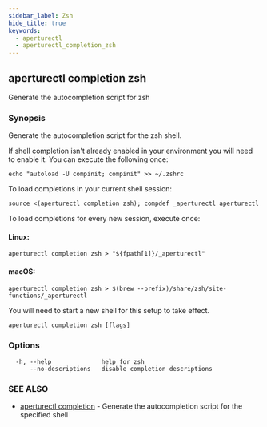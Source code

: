 ```yaml
---
sidebar_label: Zsh
hide_title: true
keywords:
  - aperturectl
  - aperturectl_completion_zsh
---
```


## aperturectl completion zsh

Generate the autocompletion script for zsh

### Synopsis

Generate the autocompletion script for the zsh shell.

If shell completion isn't already enabled in your environment you will need to
enable it. You can execute the following once:

    echo "autoload -U compinit; compinit" >> ~/.zshrc

To load completions in your current shell session:

    source <(aperturectl completion zsh); compdef _aperturectl aperturectl

To load completions for every new session, execute once:

#### Linux:

    aperturectl completion zsh > "${fpath[1]}/_aperturectl"

#### macOS:

    aperturectl completion zsh > $(brew --prefix)/share/zsh/site-functions/_aperturectl

You will need to start a new shell for this setup to take effect.

```
aperturectl completion zsh [flags]
```

### Options

```
  -h, --help              help for zsh
      --no-descriptions   disable completion descriptions
```

### SEE ALSO

- [aperturectl completion](/reference/aperturectl/completion/completion.md) -
  Generate the autocompletion script for the specified shell
